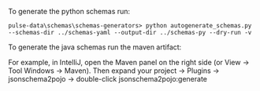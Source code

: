 To generate the python schemas run:
```
pulse-data\schemas\schemas-generators> python autogenerate_schemas.py --schemas-dir ../schemas-yaml --output-dir ../schemas-py --dry-run -v
```

To generate the java schemas run the maven artifact: 

For example, in IntelliJ, open the Maven panel on the right side (or View → Tool Windows → Maven). 
Then expand your project → Plugins → jsonschema2pojo → double-click jsonschema2pojo:generate